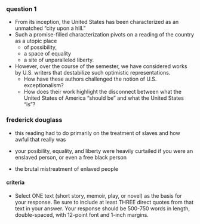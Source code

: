 
### question 1
- From its inception, the United States has been characterized as an unmatched “city upon a hill.” 
- Such a promise-filled characterization<!--, manifest in claims of U.S. exceptionalism,--> pivots on a reading of the country as a utopic place 
  - of possibility, 
  - a space of equality 
  - a site of unparalleled liberty. 
- However, over the course of the semester, we have considered works by U.S. writers that destabilize such optimistic representations. 
  - How have these authors challenged the notion of U.S. exceptionalism? 
  - How does their work highlight the disconnect between what the United States of America “should be” and what the United States “is”? 






















### frederick douglass

- this reading had to do primarily on the treatment of slaves and how awful that really was
- your posibility, equality, and liberty were heavily curtailed if you were an enslaved person, or even a free black person

- the brutal mistreatment of enlaved people 








































#### criteria
- Select ONE text (short story, memoir, play, or novel) as the basis for your response. Be sure to include at least THREE direct quotes from that text in your answer. Your response should be 500-750 words in length, double-spaced, with 12-point font and 1-inch margins.
